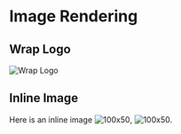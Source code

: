 # Image Rendering

## Wrap Logo

![Wrap Logo](https://storage.googleapis.com/warpdotdev-content/warp_logo-21_10.png)

## Inline Image

Here is an inline image ![100x50](https://placehold.co/100x50), ![100x50](https://placehold.co/100x24).
